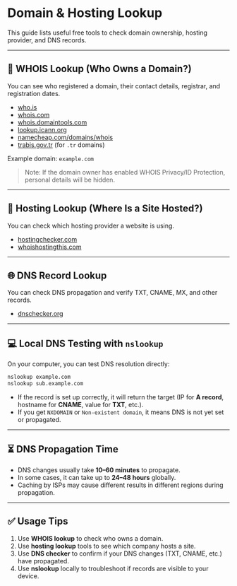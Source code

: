 # Domain & Hosting Lookup

This guide lists useful free tools to check domain ownership, hosting provider, and DNS records.

---

## 🔎 WHOIS Lookup (Who Owns a Domain?)

You can see who registered a domain, their contact details, registrar, and registration dates.

- [who.is](https://who.is)
- [whois.com](https://www.whois.com/whois)
- [whois.domaintools.com](https://whois.domaintools.com)
- [lookup.icann.org](https://lookup.icann.org)
- [namecheap.com/domains/whois](https://www.namecheap.com/domains/whois)
- [trabis.gov.tr](https://trabis.gov.tr) (for `.tr` domains)

Example domain: `example.com`

> Note: If the domain owner has enabled WHOIS Privacy/ID Protection, personal details will be hidden.

---

## 🏢 Hosting Lookup (Where Is a Site Hosted?)

You can check which hosting provider a website is using.

- [hostingchecker.com](https://hostingchecker.com)
- [whoishostingthis.com](https://www.whoishostingthis.com)

---

## 🌐 DNS Record Lookup

You can check DNS propagation and verify TXT, CNAME, MX, and other records.

- [dnschecker.org](https://dnschecker.org)

---

## 💻 Local DNS Testing with `nslookup`

On your computer, you can test DNS resolution directly:

```bash
nslookup example.com
nslookup sub.example.com
```

- If the record is set up correctly, it will return the target (IP for **A record**, hostname for **CNAME**,
  value for **TXT**, etc.).
- If you get `NXDOMAIN` or `Non-existent domain`, it means DNS is not yet set or propagated.

---

## ⏳ DNS Propagation Time

- DNS changes usually take **10–60 minutes** to propagate.
- In some cases, it can take up to **24–48 hours** globally.
- Caching by ISPs may cause different results in different regions during propagation.

---

## ✅ Usage Tips

1. Use **WHOIS lookup** to check who owns a domain.
2. Use **hosting lookup** tools to see which company hosts a site.
3. Use **DNS checker** to confirm if your DNS changes (TXT, CNAME, etc.) have propagated.
4. Use **nslookup** locally to troubleshoot if records are visible to your device.
